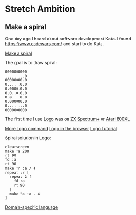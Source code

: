 # Stretch Ambition
## Make a spiral

One day ago I heard about software development Kata. I found https://www.codewars.com/ and start to do Kata.

[Make a spiral](https://www.codewars.com/kata/534e01fbbb17187c7e0000c6/java)

The goal is to draw spiral:

```asciidoc
0000000000
.........0
00000000.0
0......0.0
0.0000.0.0
0.0..0.0.0
0.0....0.0
0.000000.0
0........0
0000000000
```



The first time I use [Logo](https://en.wikipedia.org/wiki/Logo) was on [ZX Spectrum+](https://en.wikipedia.org/wiki/ZX_Spectrum)
or [Atari 800XL](https://en.wikipedia.org/wiki/Atari_8-bit_family)

[More Logo command](https://pclogo.fandom.com/wiki/Special:AllPages?from=%22name%22+is+already+in+use.+Try+a+different+name.)
[Logo in the browser](https://www.calormen.com/jslogo/#)
[Logo Tutorial](https://www.tutorialspoint.com/logo/index.htm)


Spiral solution in Logo:

```shell
clearscreen
make "a 200
rt 90
fd :a 
rt 90
make "r :a / 4
repeat :r [
  repeat 2 [
    fd :a 
    rt 90  
  ]
  make "a :a - 4
]
```

[Domain-specific language](https://en.wikipedia.org/wiki/Domain-specific_language)